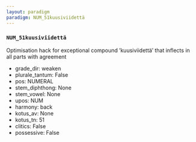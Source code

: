 ```yaml
---
layout: paradigm
paradigm: NUM_51kuusiviidettä
---
```

### ` NUM_51kuusiviidettä `

Optimisation hack for exceptional compound ’kuusiviidettä’ that inflects in all parts with agreement
* grade_dir: weaken
* plurale_tantum: False
* pos: NUMERAL
* stem_diphthong: None
* stem_vowel: None
* upos: NUM
* harmony: back
* kotus_av: None
* kotus_tn: 51
* clitics: False
* possessive: False
